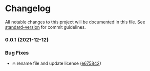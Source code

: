 # Changelog

All notable changes to this project will be documented in this file. See [standard-version](https://github.com/conventional-changelog/standard-version) for commit guidelines.

### 0.0.1 (2021-12-12)


### Bug Fixes

* :fire: rename file and update license ([e675842](https://github.com/chantouchsek/nuxt-axios-cancel/commit/e675842cd2afb4ab27c3061ca062f1c9e76ae7be))
